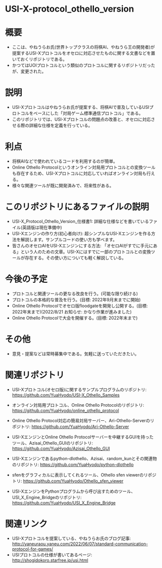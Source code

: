 # USI-X-protocol_othello_version

# 概要
- ここは、やねうらお氏(世界トップクラスの将棋AI、やねうら王の開発者)が提案するUSI-Xプロトコルをオセロに対応させたものに関する文書などを置いておくリポジトリである。
- かつてはUOIプロトコルという類似のプロトコルに関するリポジトリだったが、変更された。

# 説明
- USI-Xプロトコルはやねうらお氏が提案する、将棋AIで普及しているUSIプロトコルをベースにした「対局ゲーム標準通信プロトコル」である。
- このリポジトリでは、USI-Xプロトコルの問題点の改善と、オセロに対応させる際の詳細な仕様を定義を行っている。

# 利点
- 将棋AIなどで使われているコードを利用するのが簡単。
- Online Othello Protocolというオンライン対局用プロトコルとの変換ツールも存在するため、USI-Xプロトコルに対応していればオンライン対局も行える。
- 様々な関連ツールが既に開発済みで、将来性がある。

# このリポジトリにあるファイルの説明
- USI-X_Protocol_Othello_Version_仕様書1: 詳細な仕様などを書いているファイル(英語版は現在準備中)
- USI-Xエンジンの作り方(初心者向け): 超シンプルなUSI-Xエンジンを作る方法を解説します。サンプルコードの使い方も学べます。
- 皆さんのオセロAIをUSI-Xエンジンにする方法: 「オセロAIがすでに手元にある」という人のための文章。USI-Xにはすでに一部のプロトコルとの変換ツールが存在する。その使い方についても軽く解説している。

# 今後の予定
- プロトコルと関連ツールの更なる改良を行う。(可能な限り続ける)
- プロトコルの本格的な普及を行う。(目標: 2022年9月末までに開始)
- Online Othello Protocolでオセロ版floodgateを開発し公開する。(目標: 2022年末まで)(2022/8/21 お知らせ: かなり作業が進みました)
- Online Othello Protocolで大会を開催する。(目標: 2022年末まで)

# その他
- 意見・提案などは常時募集中である。気軽に送っていただきたい。

# 関連リポジトリ
- USI-Xプロトコル(オセロ版)に関するサンプルプログラムのリポジトリ: https://github.com/YuaHyodo/USI-X_Othello_Samples

- オンライン対局用プロトコル、Online Othello Protocolのリポジトリ: https://github.com/YuaHyodo/online_othello_protocol

- Online Othello Protocol対応の簡易対局サーバー、Ari-Othello-Serverのリポジトリ: https://github.com/YuaHyodo/Ari-Othello-Server

- USI-XエンジンとOnline Othello Protocolサーバーを中継するGUIを持ったツール、Azisai_Othello_GUIのリポジトリ: https://github.com/YuaHyodo/Azisai_Othello_GUI

- USI-Xエンジンであるpython-dlothello、Azisai、random_kunとその関連物のリポジトリ: https://github.com/YuaHyodo/python-dlothello

- sfenをグラフィカルに表示してくれるツール、Othello sfen viewerのリポジトリ: https://github.com/YuaHyodo/Othello_sfen_viewer

- USI-XエンジンをPythonプログラムから呼び出すためのツール、USI_X_Engine_Bridgeのリポジトリ: https://github.com/YuaHyodo/USI_X_Engine_Bridge

# 関連リンク
- USI-Xプロトコルを提案している、やねうらお氏のブログ記事: http://yaneuraou.yaneu.com/2022/06/07/standard-communication-protocol-for-games/
- USIプロトコルの仕様が書いてあるページ: http://shogidokoro.starfree.jp/usi.html
